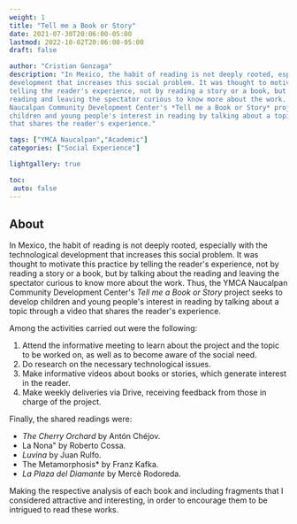 ```yaml
---
weight: 1
title: "Tell me a Book or Story"
date: 2021-07-30T20:06:00-05:00
lastmod: 2022-10-02T20:06:00-05:00
draft: false

author: "Cristian Gonzaga"
description: "In Mexico, the habit of reading is not deeply rooted, especially with the technological 
development that increases this social problem. It was thought to motivate this practice by 
telling the reader's experience, not by reading a story or a book, but by talking about the 
reading and leaving the spectator curious to know more about the work. Thus, the YMCA 
Naucalpan Community Development Center's *Tell me a Book or Story* project seeks to develop 
children and young people's interest in reading by talking about a topic through a video 
that shares the reader's experience."

tags: ["YMCA Naucalpan","Academic"]
categories: ["Social Experience"]

lightgallery: true

toc:
 auto: false
---
```

<!--more-->

## About

In Mexico, the habit of reading is not deeply rooted, especially with the technological 
development that increases this social problem. It was thought to motivate this practice by 
telling the reader's experience, not by reading a story or a book, but by talking about the 
reading and leaving the spectator curious to know more about the work. Thus, the YMCA 
Naucalpan Community Development Center's *Tell me a Book or Story* project seeks to develop 
children and young people's interest in reading by talking about a topic through a video 
that shares the reader's experience.

Among the activities carried out were the following:

1. Attend the informative meeting to learn about the project and the topic to be worked 
on, as well as to become aware of the social need.
2. Do research on the necessary technological issues.
3. Make informative videos about books or stories, which generate interest in the reader. 
4. Make weekly deliveries via Drive, receiving feedback from those in charge of the project.

Finally, the shared readings were:

* *The Cherry Orchard* by Antón Chéjov.
* La Nona" by Roberto Cossa.
* *Luvina* by Juan Rulfo.
* The Metamorphosis* by Franz Kafka.
* *La Plaza del Diamante* by Mercè Rodoreda.

Making the respective analysis of each book and including fragments that I considered 
attractive and interesting, in order to encourage them to be intrigued to read these works.